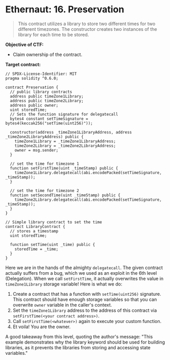 # Ethernaut: 16. Preservation

> This contract utilizes a library to store two different times for two different timezones. The constructor creates two instances of the library for each time to be stored.

**Objective of CTF:**

- Claim ownership of the contract.

**Target contract:**

```solidity
// SPDX-License-Identifier: MIT
pragma solidity ^0.6.0;

contract Preservation {
  // public library contracts
  address public timeZone1Library;
  address public timeZone2Library;
  address public owner;
  uint storedTime;
  // Sets the function signature for delegatecall
  bytes4 constant setTimeSignature = bytes4(keccak256("setTime(uint256)"));

  constructor(address _timeZone1LibraryAddress, address _timeZone2LibraryAddress) public {
    timeZone1Library = _timeZone1LibraryAddress;
    timeZone2Library = _timeZone2LibraryAddress;
    owner = msg.sender;
  }

  // set the time for timezone 1
  function setFirstTime(uint _timeStamp) public {
    timeZone1Library.delegatecall(abi.encodePacked(setTimeSignature, _timeStamp));
  }

  // set the time for timezone 2
  function setSecondTime(uint _timeStamp) public {
    timeZone2Library.delegatecall(abi.encodePacked(setTimeSignature, _timeStamp));
  }
}

// Simple library contract to set the time
contract LibraryContract {
  // stores a timestamp
  uint storedTime;

  function setTime(uint _time) public {
    storedTime = _time;
  }
}
```

Here we are in the hands of the almighty `delegatecall`. The given contract actually suffers from a bug, which we used as an exploit in the 6th level (Delegation). When we call `setFirstTime`, it actually overwrites the value in `timeZone1Library` storage variable! Here is what we do:

1. Create a contract that has a function with `setTime(uint256)` signature. This contract should have enough storage variables so that you can overwrite `owner` variable in the caller's context.
2. Set the `timeZone1Library` address to the address of this contract via `setFirstTime(<your contract address>)`.
3. Call `setFirstTime(<whatever>)` again to execute your custom function.
4. Et voila! You are the owner.

A good takeaway from this level, quoting the author's message: "This example demonstrates why the library keyword should be used for building libraries, as it prevents the libraries from storing and accessing state variables."
